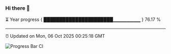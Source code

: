 ### Hi there 👋

⏳ Year progress { ██████████████████████▁▁▁▁▁▁▁▁ } 76.17 %

---

⏰ Updated on Mon, 06 Oct 2025 00:25:18 GMT

![Progress Bar CI](https://github.com/liununu/liununu/workflows/Progress%20Bar%20CI/badge.svg)
